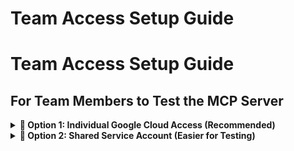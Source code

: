 # Team Access Setup Guide

# Team Access Setup Guide

## For Team Members to Test the MCP Server

<details>
<summary><strong>👤 Option 1: Individual Google Cloud Access (Recommended)</strong></summary>

### Step 1: Add Team Members to Cloud Run
```bash
# Replace with actual team member emails
gcloud run services add-iam-policy-binding ravi-mcp-server \
  --region=europe-west3 \
  --member="user:john.doe@company.com" \
  --role="roles/run.invoker"

gcloud run services add-iam-policy-binding ravi-mcp-server \
  --region=europe-west3 \
  --member="user:jane.smith@company.com" \
  --role="roles/run.invoker"
```

### Step 2: Team Members Setup Their Authentication
Each team member needs to:

1. **Install Google Cloud SDK**:
   ```bash
   # macOS
   brew install --cask google-cloud-sdk
   
   # Windows/Linux - download from cloud.google.com
   ```

2. **Authenticate with Google Cloud**:
   ```bash
   gcloud auth login
   gcloud config set project your-project-id
   ```

3. **Use the MCP Configuration**:
   ```json
     "mcpServers": {
       "ravi-mcp-server": {
         "command": "curl",
         "args": [
           "-X", "POST",
           "https://ravi-mcp-server-256110662801.europe-west3.run.app/mcp",
           "-H", "Content-Type: application/json",
           "-H", "Authorization: Bearer $(gcloud auth print-access-token)",
           "-d", "@-"
         ]
       }
     }
   }
   ```
</details>

<details>
<summary><strong>🔑 Option 2: Shared Service Account (Easier for Testing)</strong></summary>

### Step 1: Create a Service Account for Team Testing
```bash
# Create service account
gcloud iam service-accounts create mcp-team-testing \
  --description="Service account for team MCP testing" \
  --display-name="MCP Team Testing"

# Grant Cloud Run Invoker role
gcloud run services add-iam-policy-binding ravi-mcp-server \
  --region=europe-west3 \
  --member="serviceAccount:mcp-team-testing@your-project-id.iam.gserviceaccount.com" \

# Create and download key
gcloud iam service-accounts keys create team-mcp-key.json \
  --iam-account=mcp-team-testing@your-project-id.iam.gserviceaccount.com
```

### Step 2: Share the Service Account Key
Share `team-mcp-key.json` securely with team members.

### Step 3: Team Members Use Service Account
```bash
# Set service account
export GOOGLE_APPLICATION_CREDENTIALS="/path/to/team-mcp-key.json"
gcloud auth activate-service-account --key-file=/path/to/team-mcp-key.json

# Test authentication
gcloud auth print-access-token
```

<details>
<summary><strong>🌐 Option 3: Public Access (For Demo/Testing Only)</strong></summary>
gcloud run services add-iam-policy-binding ravi-mcp-server \
  --member="allUsers" \
  --role="roles/run.invoker"
```

Then team members can use without authentication:
```json
{
  "mcpServers": {
    "ravi-mcp-server": {
      "command": "curl",
      "args": [
        "-X", "POST",
        "https://ravi-mcp-server-256110662801.europe-west3.run.app/mcp",
        "-H", "Content-Type: application/json",
        "-d", "@-"
      ]
    }
  }
}
```
</details>

## Testing Instructions for Team Members

<details>
<summary><strong>⚡ Quick Test Commands</strong></summary>

```bash
# Test server access
curl -X POST https://ravi-mcp-server-256110662801.europe-west3.run.app/mcp \
  -H "Content-Type: application/json" \
  -H "Authorization: Bearer $(gcloud auth print-access-token)" \
  -d '{
    "jsonrpc": "2.0",
    "id": 1,
    "method": "tools/list",
    "params": {}
  }'

# Expected response: List of available tools
```
</details>

<details>
<summary><strong>🤖 Using with Claude Desktop</strong></summary>

1. Copy the MCP configuration to Claude Desktop config
2. Restart Claude Desktop
3. Ask: "Show me all products in the store"
</details>

<details>
<summary><strong>🐍 Using with Python Test Client</strong></summary>

```bash
cd mcp-clients
python mcp_test_client.py "list all products"
```
</details>

## Security Best Practices

<details>
<summary><strong>🔒 Security Guidelines</strong></summary>

1. **Use Individual Google Accounts** when possible
2. **Limit service account permissions** to only Cloud Run Invoker
3. **Rotate service account keys** regularly
4. **Monitor access logs** in Google Cloud Console
5. **Remove access** when team members leave
</details>

## Recommended Approach for Your Team

<details>
<summary><strong>📋 Choose Your Setup</strong></summary>

**For Development/Testing**: Use **Option 2 (Shared Service Account)**
- Easier to set up
- Single key to manage
- Can be rotated when needed

**For Production**: Use **Option 1 (Individual IAM)**
- Better audit trail
- Individual access control
- More secure
</details>
